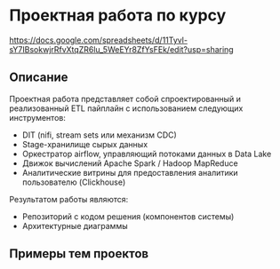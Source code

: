 # Проектная работа по курсу

https://docs.google.com/spreadsheets/d/11Tyvl-sY7IBsokwjrRfvXtqZR6lu_5WeEYr8ZfYsFEk/edit?usp=sharing 

## Описание
Проектная работа представляет собой спроектированный и реализованный ETL пайплайн с использованием
следующих инструментов:
- DIT (nifi, stream sets или механизм CDC)
- Stage-хранилище сырых данных
- Оркестратор airflow, управляющий потоками данных в Data Lake
- Движок вычислений Apache Spark / Hadoop MapReduce
- Аналитические витрины для предоставления аналитики пользователю (Clickhouse)

Результатом работы являются:
- Репозиторий с кодом решения (компонентов системы)
- Архитектурные диаграммы

## Примеры тем проектов

